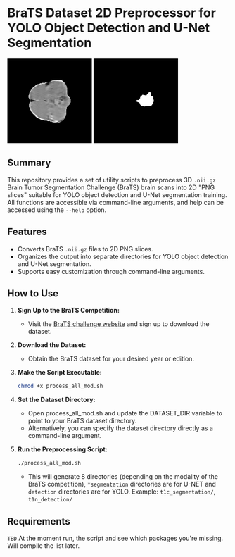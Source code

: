 # BraTS Dataset 2D Preprocessor for YOLO Object Detection and U-Net Segmentation

![Image Sample](data_sample/image_sample.png)
![Label Sample](data_sample/label_sample.png)

## Summary

This repository provides a set of utility scripts to preprocess 3D `.nii.gz` Brain Tumor Segmentation Challenge (BraTS) brain scans into 2D "PNG slices" suitable for YOLO object detection and U-Net segmentation training. All functions are accessible via command-line arguments, and help can be accessed using the `--help` option.

## Features

- Converts BraTS `.nii.gz` files to 2D PNG slices.
- Organizes the output into separate directories for YOLO object detection and U-Net segmentation.
- Supports easy customization through command-line arguments.

## How to Use

1. **Sign Up to the BraTS Competition:**
   - Visit the [BraTS challenge website](https://braintumorsegmentation.org/) and sign up to download the dataset.

2. **Download the Dataset:**
   - Obtain the BraTS dataset for your desired year or edition.

3. **Make the Script Executable:**
   ```bash
   chmod +x process_all_mod.sh
    ```
4. **Set the Dataset Directory:**
   - Open process_all_mod.sh and update the DATASET_DIR variable to point to your BraTS dataset directory.
   - Alternatively, you can specify the dataset directory directly as a command-line argument.

5. **Run the Preprocessing Script:**
   ```bash
   ./process_all_mod.sh
    ```
    - This will generate 8 directories (depending on the modality of the BraTS competition), `*segmentation` directories are for U-NET and `detection` directories are for YOLO. Example: `t1c_segmentation/`, `t1n_detection/`

## Requirements
`TBD` At the moment run, the script and see which packages you're missing. Will compile the list later. 